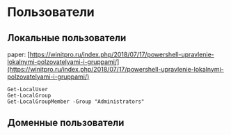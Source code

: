 # Пользователи

## Локальные пользователи

paper: [https://winitpro.ru/index.php/2018/07/17/powershell-upravlenie-lokalnymi-polzovatelyami-i-gruppami/](https://winitpro.ru/index.php/2018/07/17/powershell-upravlenie-lokalnymi-polzovatelyami-i-gruppami/)

```
Get-LocalUser
Get-LocalGroup
Get-LocalGroupMember -Group "Administrators"
```

## Доменные пользователи

